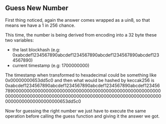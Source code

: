 ## Guess New Number

First thing noticed, again the answer comes wrapped as a uin8, so that means we have a 1 in 256 chance.

This time, the number is being derived from encoding into a 32 byte these two variables:
  - the last blockhash (e.g: 0xabcdef1234567890abcdef1234567890abcdef1234567890abcdef1234567890)
  - current timestamp  (e.g: 1700000000)

The timestamp when transformed to hexadecimal could be something like 0x00000000653dd5c0 and then what would be hashed by keccak256 is 0xabcdef1234567890abcdef1234567890abcdef1234567890abcdef12345678900000000000000000000000000000000000000000000000000000000000000000000000000000000000000000000000000000000000000000000000000000000000653dd5c0

Now for guessing the right number we just have to execute the same operation before calling the guess function and giving it the answer we got.
